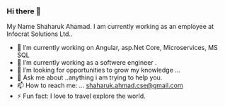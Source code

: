 ### Hi there 👋
My Name Shaharuk Ahamad. I am currently working as an employee at Infocrat Solutions Ltd..
- 🔭 I’m currently working on Angular, asp.Net Core, Microservices, MS SQL
- 🌱 I’m currently working as a softwere engineer .
- 🤔 I’m looking for opportunities to grow my knowledge ...
- 💬 Ask me about ..anything i am trying to help you.
- 📫 How to reach me: ... shaharuk.ahmad.cse@gmail.com
- ⚡ Fun fact: I love to travel explore the world.
